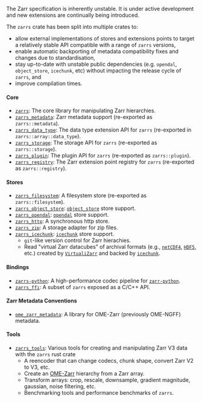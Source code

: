 The Zarr specification is inherently unstable.
It is under active development and new extensions are continually being introduced.

The `zarrs` crate has been split into multiple crates to:
- allow external implementations of stores and extensions points to target a relatively stable API compatible with a range of `zarrs` versions,
- enable automatic backporting of metadata compatibility fixes and changes due to standardisation,
- stay up-to-date with unstable public dependencies (e.g. `opendal`, `object_store`, `icechunk`, etc) without impacting the release cycle of `zarrs`, and
- improve compilation times.

#### Core
- [`zarrs`]: The core library for manipulating Zarr hierarchies.
- [`zarrs_metadata`]: Zarr metadata support (re-exported as `zarrs::metadata`).
- [`zarrs_data_type`]: The data type extension API for `zarrs` (re-exported in `zarrs::array::data_type`).
- [`zarrs_storage`]: The storage API for `zarrs` (re-exported as `zarrs::storage`).
- [`zarrs_plugin`]: The plugin API for `zarrs` (re-exported as `zarrs::plugin`).
- [`zarrs_registry`]: The Zarr extension point registry for `zarrs` (re-exported as `zarrs::registry`).

#### Stores
- [`zarrs_filesystem`]: A filesystem store (re-exported as `zarrs::filesystem`).
- [`zarrs_object_store`]: [`object_store`] store support.
- [`zarrs_opendal`]: [`opendal`] store support.
- [`zarrs_http`]: A synchronous http store.
- [`zarrs_zip`]: A storage adapter for zip files.
- [`zarrs_icechunk`]: [`icechunk`] store support.
  - `git`-like version control for Zarr hierachies.
  - Read "virtual Zarr datacubes" of archival formats (e.g., [`netCDF4`](https://www.unidata.ucar.edu/software/netcdf/), [`HDF5`](https://www.hdfgroup.org/solutions/hdf5/), etc.) created by [`VirtualiZarr`](https://github.com/zarr-developers/VirtualiZarr) and backed by [`icechunk`].

#### Bindings
- [`zarrs-python`]: A high-performance codec pipeline for [`zarr-python`].
- [`zarrs_ffi`]: A subset of `zarrs` exposed as a C/C++ API.

#### Zarr Metadata Conventions
- [`ome_zarr_metadata`]: A library for OME-Zarr (previously OME-NGFF) metadata.

#### Tools
- [`zarrs_tools`]: Various tools for creating and manipulating Zarr V3 data with the `zarrs` rust crate
  - A reencoder that can change codecs, chunk shape, convert Zarr V2 to V3, etc.
  - Create an [OME-Zarr] hierarchy from a Zarr array.
  - Transform arrays: crop, rescale, downsample, gradient magnitude, gaussian, noise filtering, etc.
  - Benchmarking tools and performance benchmarks of `zarrs`.

[`zarrs`]: https://docs.rs/zarrs/latest/zarrs/
[`zarrs_data_type`]: https://docs.rs/zarrs_data_type/latest/zarrs_data_type/
[`zarrs_metadata`]: https://docs.rs/zarrs_metadata/latest/zarrs_metadata/
[`zarrs_plugin`]: https://docs.rs/zarrs_plugin/latest/zarrs_plugin/
[`zarrs_registry`]: https://docs.rs/zarrs_plugin/latest/zarrs_registry/
[`zarrs_storage`]: https://docs.rs/zarrs_storage/latest/zarrs_storage/
[`zarrs_filesystem`]: https://docs.rs/zarrs_filesystem/latest/zarrs_filesystem/
[`zarrs_http`]: https://docs.rs/zarrs_http/latest/zarrs_http/
[`zarrs_object_store`]: https://docs.rs/zarrs_object_store/latest/zarrs_object_store/
[`zarrs_opendal`]: https://docs.rs/zarrs_opendal/latest/zarrs_opendal/
[`zarrs_zip`]: https://docs.rs/zarrs_zip/latest/zarrs_zip/
[`zarrs_icechunk`]: https://docs.rs/zarrs_icechunk/latest/zarrs_icechunk/
[`zarrs_ffi`]: https://docs.rs/zarrs_ffi/latest/zarrs_ffi/
[`zarrs-python`]: https://github.com/ilan-gold/zarrs-python
[`zarr-python`]: https://github.com/zarr-developers/zarr-python
[`zarrs_tools`]: https://docs.rs/zarrs_tools/latest/zarrs_tools/
[`ome_zarr_metadata`]: https://docs.rs/ome_zarr_metadata/latest/ome_zarr_metadata/
[`object_store`]: https://docs.rs/object_store/latest/object_store/
[`opendal`]: https://docs.rs/opendal/latest/opendal/
[`icechunk`]: https://github.com/earth-mover/icechunk

[OME-Zarr]: https://ngff.openmicroscopy.org/latest/
